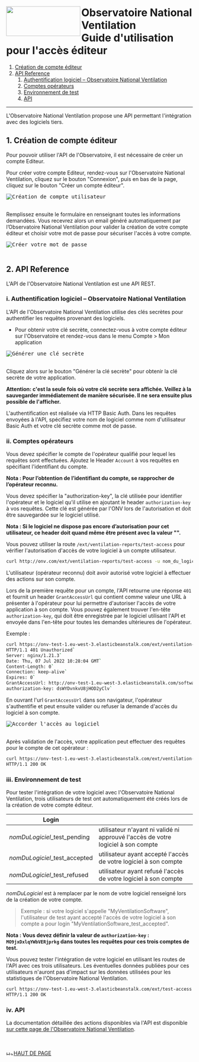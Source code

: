 <a name="top"></a>
#  <img src="https://github.com/Observatoire-National-Ventilation/onv/blob/docs/wiki-images/logo-onv.png?raw=true" align="left" height="80" width="200" > Observatoire National Ventilation <br>Guide d'utilisation pour l'accès éditeur

1. [Création de compte éditeur](#creation)
2. [API Reference](#apiReference)
    1. [Authentification logiciel – Observatoire National Ventilation](#authentification)
    2. [Comptes opérateurs](#comptes)
    3. [Environnement de test](#testEnv)
    4. [API](#api)

----

L'Observatoire National Ventilation propose une API permettant l'intégration avec des logiciels tiers.

## 1. Création de compte éditeur <a name="creation"></a>

Pour pouvoir utiliser l'API de l'Observatoire, il est nécessaire de créer un compte Editeur.

Pour créer votre compte Editeur, rendez-vous sur l'Observatoire National Ventilation, cliquez sur le bouton "Connexion", puis en bas de la page, cliquez sur le bouton "Créer un compte éditeur".

<kbd>
    <img src="https://github.com/Observatoire-National-Ventilation/onv/blob/docs/wiki-images/create_editor_compte.png?raw=true" alt="Création de compte utilisateur">
</kbd>
<br/><br/>

Remplissez ensuite le formulaire en renseignant toutes les informations demandées. Vous recevrez alors un email généré automatiquement par l’Observatoire National Ventilation pour valider la création de votre compte éditeur et choisir votre mot de passe pour sécuriser l'accès à votre compte.

<kbd>
    <img src="https://github.com/Observatoire-National-Ventilation/onv/blob/docs/wiki-images/set_password.png?raw=true" alt="Créer votre mot de passe">
</kbd>
<br/><br/>

## 2. API Reference <a name="apiReference"></a>

L'API de l'Observatoire National Ventilation est une API REST.

### i.  Authentification logiciel – Observatoire National Ventilation <a name="authentification"></a>

L'API de l'Observatoire National Ventilation utilise des clés secrètes pour authentifier les requêtes provenant des logiciels. 
 - Pour obtenir votre clé secrète, connectez-vous à votre compte éditeur sur l'Observatoire et rendez-vous dans le menu Compte > Mon application

<kbd>
    <img src="https://github.com/Observatoire-National-Ventilation/onv/blob/docs/wiki-images/generate_secret_key.png?raw=true" alt="Générer une clé secrète">
</kbd>
<br/><br/> 

Cliquez alors sur le bouton "Générer la clé secrète" pour obtenir la clé secrète de votre application.

**Attention: c'est la seule fois où votre clé secrète sera affichée. Veillez à la sauvegarder immédiatement de manière sécurisée. Il ne sera ensuite plus possible de l'afficher.**

L'authentification est réalisée via HTTP Basic Auth. Dans les requêtes envoyées à l'API, spécifiez votre nom de logiciel comme nom d'utilisateur Basic Auth et votre clé secrète comme mot de passe.

### ii. Comptes opérateurs<a name="comptes"></a>

Vous devez spécifier le compte de l'opérateur qualifié pour lequel les requêtes sont effectuées. Ajoutez le Header ``Account`` à vos requêtes en spécifiant l'identifiant du compte.

**Nota : Pour l’obtention de l’identifiant du compte, se rapprocher de l’opérateur reconnu.**

Vous devez spécifier la "authorization-key", la clé utilisée pour identifier l'opérateur et le logiciel qu'il utilise en ajoutant le header ``authorization-key`` à vos requêtes. Cette clé est générée par l'ONV lors de l'autorisation et doit être sauvegardée sur le logiciel utilisé.

**Nota : Si le logiciel ne dispose pas encore d’autorisation pour cet utilisateur, ce header doit quand même être présent avec la valeur "".**

Vous pouvez utiliser la route ``/ext/ventilation-reports/test-access`` pour vérifier l'autorisation d'accès de votre logiciel à un compte utilisateur.

```Bash
curl http://onv.com/ext/ventilation-reports/test-access -u nom_du_logiciel:cle_secrete -H "Account:id_de_l_operateur" -H "SoftwareVersion:la_version_du_logiciel" -H "Accept-Language:fr-FR,fr;q=0.9" -H "authorization-key:la_clé_authorization"
```

L'utilisateur (opérateur reconnu) doit avoir autorisé votre logiciel à effectuer des actions sur son compte.

Lors de la première requête pour un compte, l'API retourne une réponse ``401`` et fournit un header ``GrantAccessUrl`` qui contient comme valeur une URL à présenter à l'opérateur pour lui permettre d'autoriser l'accès de votre application à son compte. Vous pouvez également trouver l'en-tête ``authorization-key``, qui doit être enregistrée par le logiciel utilisant l'API et envoyée dans l'en-tête pour toutes les demandes ultérieures de l'opérateur.

Exemple :


```Bash
curl https://onv-test-1.eu-west-3.elasticbeanstalk.com/ext/ventilation-reports/test-access -u nom_du_logiciel:cle_secrete -H "Account:id_de_l_operateur" -H "SoftwareVersion:la_version_du_logiciel" -H "Accept-Language:fr-FR,fr;q=0.9" -H "authorization-key;" --head
HTTP/1.1 401 Unauthorized`
Server: nginx/1.21.3`
Date: Thu, 07 Jul 2022 10:28:04 GMT`
Content-Length: 0`
Connection: keep-alive`
Expires: 0`
GrantAccessUrl: http://onv-test-1.eu-west-3.elasticbeanstalk.com/software-authorization/1/grant-access`
authorization-key: dsWYDvnkvU8jHOD2yClv`
```

En ouvrant l'url ``GrantAccessUrl`` dans son navigateur, l'opérateur s'authentifie et peut ensuite valider ou refuser la demande d'accès du logiciel à son compte.

<kbd>
    <img src="https://github.com/Observatoire-National-Ventilation/onv/blob/docs/wiki-images/grant-access.png?raw=true" alt="Accorder l'accès au logiciel">
</kbd>
<br/><br/>

Après validation de l'accès, votre application peut effectuer des requêtes pour le compte de cet opérateur :

```Bash
curl https://onv-test-1.eu-west-3.elasticbeanstalk.com/ext/ventilation-reports/test-access -u nom_du_logiciel:cle_secrete -H "Account:id_de_l_operateur" -H "SoftwareVersion:la_version_du_logiciel" -H "Accept-Language:fr-FR,fr;q=0.9" -H "authorization-key:la_clé_authorization" --head
HTTP/1.1 200 OK
```

### iii. Environnement de test <a name="testEnv"></a>

Pour tester l'intégration de votre logiciel avec l'Observatoire National Ventilation, trois utilisateurs de test ont automatiquement été créés lors de la création de votre compte éditeur.

|Login||
|---|---|
|*nomDuLogiciel*_test_pending|utilisateur n'ayant ni validé ni approuvé l'accès de votre logiciel à son compte|
|*nomDuLogiciel*_test_accepted|utilisateur ayant accepté l'accès de votre logiciel à son compte|
|*nomDuLogiciel*_test_refused|utilisateur ayant refusé l'accès de votre logiciel à son compte|

*nomDuLogiciel* est à remplacer par le nom de votre logiciel renseigné lors de la création de votre compte.

> Exemple : si votre logiciel s'appelle "MyVentilationSoftware", l'utilisateur de test ayant accepté l'accès de votre logiciel à son compte a pour login "MyVentilationSoftware_test_accepted".

**Nota : Vous devez définir la valeur de ``authorization-key`` : ``MO9jxDxlqYWbVERjprkg`` dans toutes les requêtes pour ces trois comptes de test.**

Vous pouvez tester l'intégration de votre logiciel en utilisant les routes de l'API avec ces trois utilisateurs. Les éventuelles données publiées pour ces utilisateurs n'auront pas d'impact sur les données utilisées pour les statistiques de l'Observatoire National Ventilation.

```Bash
curl https://onv-test-1.eu-west-3.elasticbeanstalk.com/ext/test-access -u MyVentilationSoftware:cle_secrete -H "Account:MyVentilationSoftware_test_accepted" -H "authorization-key:MO9jxDxlqYWbVERjprkg" --head
HTTP/1.1 200 OK
```

### iv. API <a name="api"></a> 
La documentation détaillée des actions disponibles via l'API est disponible [sur cette page de l'Observatoire National Ventilation](https://www.observatoire-national-ventilation.developpement-durable.gouv.fr/editor/docs).

<br/><br/>
<a href="#top"> <img src="https://github.com/Observatoire-National-Ventilation/onv/blob/docs/wiki-images/arrow_top.png?raw=true"  height="10" width="20" alt="Haut de page">HAUT DE PAGE</a> 
